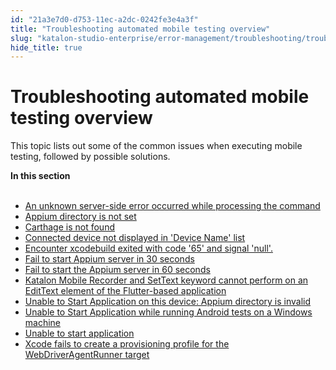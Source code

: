 ```yaml
---
id: "21a3e7d0-d753-11ec-a2dc-0242fe3e4a3f"
title: "Troubleshooting automated mobile testing overview"
slug: "katalon-studio-enterprise/error-management/troubleshooting/troubleshooting-automated-mobile-testing-overview"
hide_title: true
---
```


# <a id="id" class="anchor_top_offset"/><a id="ariaid-title1" class="anchor_top_offset"/>Troubleshooting automated mobile testing overview

<p xmlns="http://www.w3.org/1999/xhtml" className="p">This topic lists out some of the common issues when executing mobile testing, followed by possible solutions.</p> 
<nav xmlns="http://www.w3.org/1999/xhtml" role="navigation" className="related-links"><div className="linklist"><strong>In this section</strong><br /><br /><ul className="linklist"><li className="linklist"><a className="link" href="/docs/katalon-studio-enterprise/error-management/troubleshooting/an-unknown-server-side-error-occurred-while-processing-the-command">An unknown server-side error occurred while processing the command</a></li><li className="linklist"><a className="link" href="/docs/katalon-studio-enterprise/error-management/troubleshooting/appium-directory-is-not-set">Appium directory is not set</a></li><li className="linklist"><a className="link" href="/docs/katalon-studio-enterprise/error-management/troubleshooting/carthage-is-not-found">Carthage is not found</a></li><li className="linklist"><a className="link" href="/docs/katalon-studio-enterprise/error-management/troubleshooting/connected-device-not-displayed-in-device-name-list">Connected device not displayed in 'Device Name' list</a></li><li className="linklist"><a className="link" href="/docs/katalon-studio-enterprise/error-management/troubleshooting/encounter-xcodebuild-exited-with-code-65-and-signal-null.">Encounter xcodebuild exited with code '65' and signal 'null'.</a></li><li className="linklist"><a className="link" href="/docs/katalon-studio-enterprise/error-management/troubleshooting/fail-to-start-appium-server-in-30-seconds">Fail to start Appium server in 30 seconds</a></li><li className="linklist"><a className="link" href="/docs/katalon-studio-enterprise/error-management/troubleshooting/fail-to-start-the-appium-server-in-60-seconds">Fail to start the Appium server in 60 seconds</a></li><li className="linklist"><a className="link" href="/docs/katalon-studio-enterprise/error-management/troubleshooting/katalon-mobile-recorder-and-settext-keyword-cannot-perform-on-an-edittext-element-of-the-flutter-based-application">Katalon Mobile Recorder and SetText keyword cannot perform on an EditText element of the Flutter-based application</a></li><li className="linklist"><a className="link" href="/docs/katalon-studio-enterprise/error-management/troubleshooting/unable-to-start-application-on-this-device-appium-directory-is-invalid">Unable to Start Application on this device: Appium directory is invalid</a></li><li className="linklist"><a className="link" href="/docs/katalon-studio-enterprise/error-management/troubleshooting/unable-to-start-application-while-running-android-tests-on-a-windows-machine">Unable to Start Application while running Android tests on a Windows machine</a></li><li className="linklist"><a className="link" href="/docs/katalon-studio-enterprise/error-management/troubleshooting/unable-to-start-application">Unable to start application</a></li><li className="linklist"><a className="link" href="/docs/katalon-studio-enterprise/error-management/troubleshooting/xcode-fails-to-create-a-provisioning-profile-for-the-webdriveragentrunner-target">Xcode fails to create a provisioning profile for the WebDriverAgentRunner target</a></li></ul></div></nav> 
